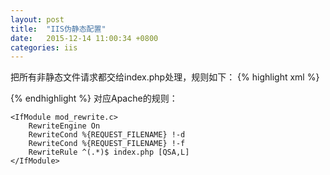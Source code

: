 ```yaml
---
layout: post
title:  "IIS伪静态配置"
date:   2015-12-14 11:00:34 +0800
categories: iis
---
```


把所有非静态文件请求都交给index.php处理，规则如下：
{% highlight xml %}    
<?xml version="1.0" encoding="UTF-8"?>
<configuration>
    <system.webServer>
        <rewrite>
            <rules>
                <rule name="OrgPage" stopProcessing="true">
                    <match url="^(.*)$"/>
                    <conditions logicalGrouping="MatchAll">
                        <add input="{HTTP_HOST}" pattern="^(.*)$"/>
                        <add input="{REQUEST_FILENAME}" matchType="IsFile" negate="true"/>
                        <add input="{REQUEST_FILENAME}" matchType="IsDirectory" negate="true"/>
                    </conditions>
                    <action type="Rewrite" url="index.php/{R:1}"/>
                </rule>
            </rules
        </rewrite>
    </system.webServer>
</configuration>
{% endhighlight %}
对应Apache的规则：  

    <IfModule mod_rewrite.c>
        RewriteEngine On
        RewriteCond %{REQUEST_FILENAME} !-d
        RewriteCond %{REQUEST_FILENAME} !-f
        RewriteRule ^(.*)$ index.php [QSA,L]
    </IfModule>
